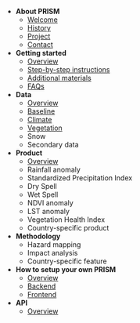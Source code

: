* **About PRISM**
	* [Welcome](README.md)
	* [History](about/history.md)
	* [Project](about/project.md)
	* [Contact](about/contact.md)
* **Getting started**
	* [Overview](/help/help.md)
	* [Step-by-step instructions](/help/step_by_step.md)
	* [Additional materials](/help/additional_materials.md)
	* [FAQs](/help/faq.md)
* **Data**
	* [Overview](/data/data.md)
	* [Baseline](/data/baseline.md)
	* [Climate](/data/climate.md)
	* [Vegetation](/data/vegetation.md)
	* Snow
	* Secondary data
* **Product**
	* [Overview](/product/product.md)
	* Rainfall anomaly
	* Standardized Precipitation Index
	* Dry Spell
	* Wet Spell
	* NDVI anomaly
	* LST anomaly
	* Vegetation Health Index
	* Country-specific product
* **Methodology**
	* Hazard mapping
	* Impact analysis
	* Country-specific feature
* **How to setup your own PRISM**
	* [Overview](/setup/howto.md)
	* [Backend](/setup/backend.md)
	* [Frontend](/setup/frontend.md)
* **API**
	* [Overview](/api.md)